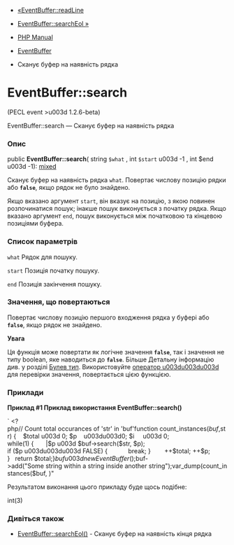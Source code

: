 - [«EventBuffer::readLine](eventbuffer.readline.md)
- [EventBuffer::searchEol »](eventbuffer.searcheol.md)

- [PHP Manual](index.md)
- [EventBuffer](class.eventbuffer.md)
- Сканує буфер на наявність рядка

# EventBuffer::search

(PECL event \>u003d 1.2.6-beta)

EventBuffer::search — Сканує буфер на наявність рядка

### Опис

public **EventBuffer::search**( string `$what` , int `$start` u003d -1 , int
$end u003d -1):
[mixed](language.types.declarations.md#language.types.declarations.mixed)

Сканує буфер на наявність рядка `what`. Повертає числову позицію
рядки або **`false`**, якщо рядок не було знайдено.

Якщо вказано аргумент `start`, він вказує на позицію, з якою повинен
розпочинатися пошук; інакше пошук виконується з початку рядка.
Якщо вказано аргумент `end`, пошук виконується між початковою та кінцевою
позиціями буфера.

### Список параметрів

`what`
Рядок для пошуку.

`start`
Позиція початку пошуку.

`end`
Позиція закінчення пошуку.

### Значення, що повертаються

Повертає числову позицію першого входження рядка у буфері або
**`false`**, якщо рядок не знайдено.

**Увага**

Ця функція може повертати як логічне значення **`false`**, так і
значення не типу boolean, яке наводиться до **`false`**. Більше
Детальну інформацію див. у розділі [Булев
тип](language.types.boolean.md). Використовуйте [оператор
u003du003du003d](language.operators.comparison.md) для перевірки значення,
повертається цією функцією.

### Приклади

**Приклад #1 Приклад використання **EventBuffer::search()****

` <?php// Count total occurances of 'str' in 'buf'function count_instances($buf, $str) {    $total u003d 0; $p    u003du003d0; $i     u003d 0; while(1) {       |$p u003d $buf->search($str, $p); if ($p u003du003du003d FALSE) {            break; }        ++$total; ++$p; }   return $total;}$buf u003d new EventBuffer();$buf->add("Some string within a string inside another string");var_dump(count_instances($buf, )"

Результатом виконання цього прикладу буде щось подібне:

int(3)

### Дивіться також

- [EventBuffer::searchEol()](eventbuffer.searcheol.md) - Сканує
буфер на наявність кінця рядка
